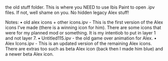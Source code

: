 the old stuff folder. This is where you NEED to use Ibis Paint to open .ipv files. If not, well shame on you. No hidden legacy Alex stuff!

Notes:
• old alex icons + other icons.ipv - This is the first version of the Alex icons I've made (there is a winning icon for him). There are some icons that were for my planned mod or something. It is my intentiob to put in layer 1 and not layer 7.
• Untitled115.ipv - the old game over animation for Alex.
• Alex Icons.ipv - This is an updated version of the remaining Alex icons. There are extras too such as beta Alex icon (back then I made him blue) and a newer beta Alex icon.
